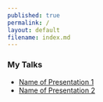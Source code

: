 ```yaml
---
published: true
permalink: /
layout: default
filename: index.md
---
```


### My Talks

* [Name of Presentation 1](presentation1/)
* [Name of Presentation 2](presentation2/)

